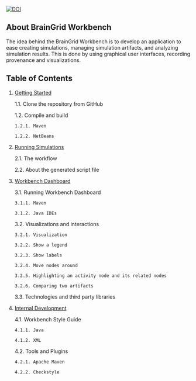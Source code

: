 [![DOI](https://zenodo.org/badge/DOI/10.5281/zenodo.4678834.svg)](https://doi.org/10.5281/zenodo.4678834)

## About BrainGrid Workbench

The idea behind the BrainGrid Workbench is to develop an application to ease creating simulations, managing simulation artifacts, and analyzing simulation results. This is done by using graphical user interfaces, recording provenance and visualizations.

## Table of Contents

1. [Getting Started](workbench_getting_started.md)

   1.1. Clone the repository from GitHub
   
   1.2. Compile and build
   
       1.2.1. Maven

       1.2.2. NetBeans

2. [Running Simulations](workbench_running_simulations.md)

   2.1. The workflow
   
   2.2. About the generated script file

3. [Workbench Dashboard](workbench_dashboard.md)

   3.1. Running Workbench Dashboard
       
       3.1.1. Maven

       3.1.2. Java IDEs

   3.2. Visualizations and interactions

       3.2.1. Visualization

       3.2.2. Show a legend

       3.2.3. Show labels

       3.2.4. Move nodes around

       3.2.5. Highlighting an activity node and its related nodes

       3.2.6. Comparing two artifacts

   3.3. Technologies and third party libraries

4. [Internal Development](workbench_internal_development.md)

   4.1. Workbench Style Guide

       4.1.1. Java

       4.1.2. XML

   4.2. Tools and Plugins

       4.2.1. Apache Maven

       4.2.2. Checkstyle
